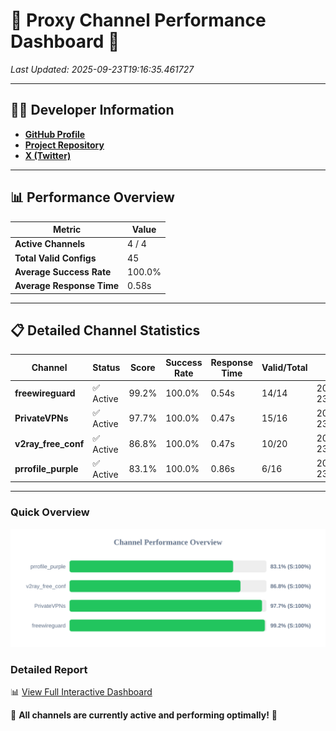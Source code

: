 # 🌟 Proxy Channel Performance Dashboard 🌟

_Last Updated: 2025-09-23T19:16:35.461727_

---

## 👩‍💻 Developer Information

- **[GitHub Profile](https://github.com/4n0nymou3)**  
- **[Project Repository](https://github.com/4n0nymou3/multi-proxy-config-fetcher)**  
- **[X (Twitter)](https://x.com/4n0nymou3)**  

---

## 📊 Performance Overview

| Metric                | Value       |
|-----------------------|-------------|
| **Active Channels**   | 4 / 4       |
| **Total Valid Configs** | 45          |
| **Average Success Rate** | 100.0%      |
| **Average Response Time** | 0.58s       |

---

## 📋 Detailed Channel Statistics

| Channel          | Status     | Score  | Success Rate | Response Time | Valid/Total | Last Success               |
|------------------|------------|--------|--------------|---------------|-------------|----------------------------|
| **freewireguard**  | ✅ Active  | 99.2%  | 100.0% | 0.54s         | 14/14       | 2025-09-23T19:16:35.460559 |
| **PrivateVPNs**  | ✅ Active  | 97.7%  | 100.0% | 0.47s         | 15/16       | 2025-09-23T19:16:34.899628 |
| **v2ray_free_conf**  | ✅ Active  | 86.8%  | 100.0% | 0.47s         | 10/20       | 2025-09-23T19:16:34.401317 |
| **prrofile_purple**  | ✅ Active  | 83.1%  | 100.0% | 0.86s         | 6/16       | 2025-09-23T19:16:33.868087 |

---

### Quick Overview
<div align="center">
  <a href="https://raw.githubusercontent.com/nullluser/NullRepo/refs/heads/main/assets/channel_stats_chart.svg">
    <img src="https://raw.githubusercontent.com/nullluser/NullRepo/refs/heads/main/assets/channel_stats_chart.svg" alt="Source Performance Statistics" width="800">
  </a>
</div>

### Detailed Report
📊 [View Full Interactive Dashboard](https://htmlpreview.github.io/?https://github.com/nullluser/NullRepo/blob/main/assets/performance_report.html)

🎉 **All channels are currently active and performing optimally!** 🎉
